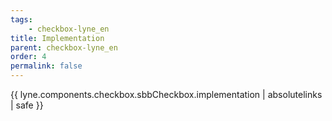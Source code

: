 ```yaml
---
tags: 
    - checkbox-lyne_en
title: Implementation
parent: checkbox-lyne_en
order: 4
permalink: false  
---
```

{{ lyne.components.checkbox.sbbCheckbox.implementation | absolutelinks | safe }}